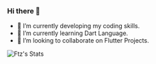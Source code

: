 ### Hi there 👋

- 🔭 I’m currently developing my coding skills.
- 🌱 I’m currently learning Dart Language.
- 👯 I’m looking to collaborate on Flutter Projects.

![Ftz's Stats](https://github-readme-stats.vercel.app/api?username=ftzelma&theme=radical&show_icons=true&count_private=true)

